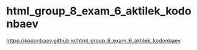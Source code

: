 # html_group_8_exam_6_aktilek_kodonbaev
 https://kodonbaev.github.io/html_group_8_exam_6_aktilek_kodonbaev

